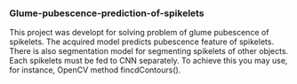 ### Glume-pubescence-prediction-of-spikelets
This project was developt for solving problem of glume pubescence of spikelets. The acquired model predicts pubescence feature of spikelets.
There is also segmentation model for segmenting spikelets of other objects. Each spikelets must be fed to CNN separately.
To achieve this you may use, for instance, OpenCV method fincdContours().
